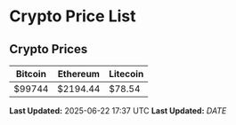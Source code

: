 # Crypto Price List

## Crypto Prices
| Bitcoin | Ethereum | Litecoin |
| ------- | -------- | -------- |
| $99744 | $2194.44 | $78.54 |
**Last Updated:** 2025-06-22 17:37 UTC
**Last Updated:** $DATE$
